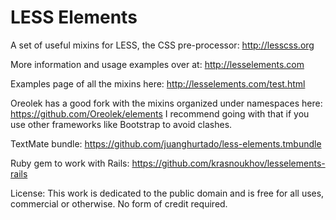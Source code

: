 LESS Elements
=============

A set of useful mixins for LESS, the CSS pre-processor: <http://lesscss.org>

More information and usage examples over at: <http://lesselements.com>

Examples page of all the mixins here: <http://lesselements.com/test.html>

Oreolek has a good fork with the mixins organized under namespaces here: https://github.com/Oreolek/elements 
I recommend going with that if you use other frameworks like Bootstrap to avoid clashes.

TextMate bundle: <https://github.com/juanghurtado/less-elements.tmbundle>

Ruby gem to work with Rails: <https://github.com/krasnoukhov/lesselements-rails> 

License: This work is dedicated to the public domain and is free for all uses, commercial or otherwise. No form of credit required.
